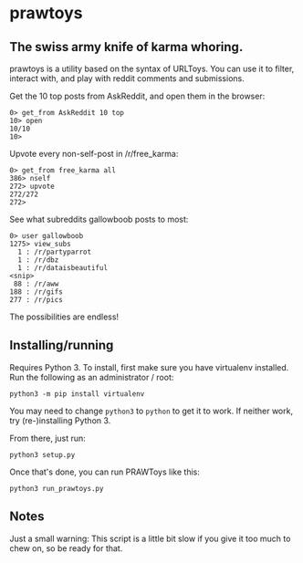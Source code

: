 # prawtoys

## The swiss army knife of karma whoring.

prawtoys is a utility based on the syntax of URLToys. You can use it to filter,
interact with, and play with reddit comments and submissions.

Get the 10 top posts from AskReddit, and open them in the browser:

    0> get_from AskReddit 10 top
    10> open
    10/10
    10>

Upvote every non-self-post in /r/free\_karma:

    0> get_from free_karma all
    386> nself
    272> upvote
    272/272
    272> 

See what subreddits gallowboob posts to most:

    0> user gallowboob
    1275> view_subs
      1 : /r/partyparrot
      1 : /r/dbz
      1 : /r/dataisbeautiful
    <snip>
     88 : /r/aww
    188 : /r/gifs
    277 : /r/pics

The possibilities are endless!

## Installing/running

Requires Python 3. To install, first make sure you have virtualenv installed. Run the following as an administrator / root:

    python3 -m pip install virtualenv

You may need to change `python3` to `python` to get it to work. If neither work, try (re-)installing Python 3.

From there, just run:

    python3 setup.py

Once that's done, you can run PRAWToys like this:

    python3 run_prawtoys.py

## Notes

Just a small warning: This script is a little bit slow if you give it too much
to chew on, so be ready for that.
